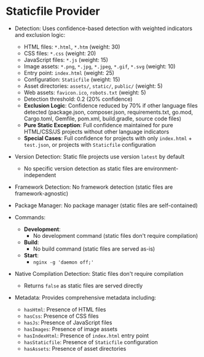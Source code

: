 # Staticfile Provider

- Detection: Uses confidence-based detection with weighted indicators and exclusion logic:
  - HTML files: `*.html`, `*.htm` (weight: 30)
  - CSS files: `*.css` (weight: 20)
  - JavaScript files: `*.js` (weight: 15)
  - Image assets: `*.png`, `*.jpg`, `*.jpeg`, `*.gif`, `*.svg` (weight: 10)
  - Entry point: `index.html` (weight: 25)
  - Configuration: `Staticfile` (weight: 15)
  - Asset directories: `assets/`, `static/`, `public/` (weight: 5)
  - Web assets: `favicon.ico`, `robots.txt` (weight: 5)
  - Detection threshold: 0.2 (20% confidence)
  - **Exclusion Logic**: Confidence reduced by 70% if other language files detected (package.json, composer.json, requirements.txt, go.mod, Cargo.toml, Gemfile, pom.xml, build.gradle, source code files)
  - **Pure Static Exception**: Full confidence maintained for pure HTML/CSS/JS projects without other language indicators
  - **Special Cases**: Full confidence for projects with only `index.html` + `test.json`, or projects with `Staticfile` configuration

- Version Detection: Static file projects use version `latest` by default
  - No specific version detection as static files are environment-independent

- Framework Detection: No framework detection (static files are framework-agnostic)

- Package Manager: No package manager (static files are self-contained)

- Commands:
  - **Development**: 
    - No development command (static files don't require compilation)
  - **Build**: 
    - No build command (static files are served as-is)
  - **Start**: 
    - `nginx -g 'daemon off;'`

- Native Compilation Detection: Static files don't require compilation
  - Returns `false` as static files are served directly

- Metadata: Provides comprehensive metadata including:
  - `hasHtml`: Presence of HTML files
  - `hasCss`: Presence of CSS files
  - `hasJs`: Presence of JavaScript files
  - `hasImages`: Presence of image assets
  - `hasIndexHtml`: Presence of `index.html` entry point
  - `hasStaticfile`: Presence of `Staticfile` configuration
  - `hasAssets`: Presence of asset directories